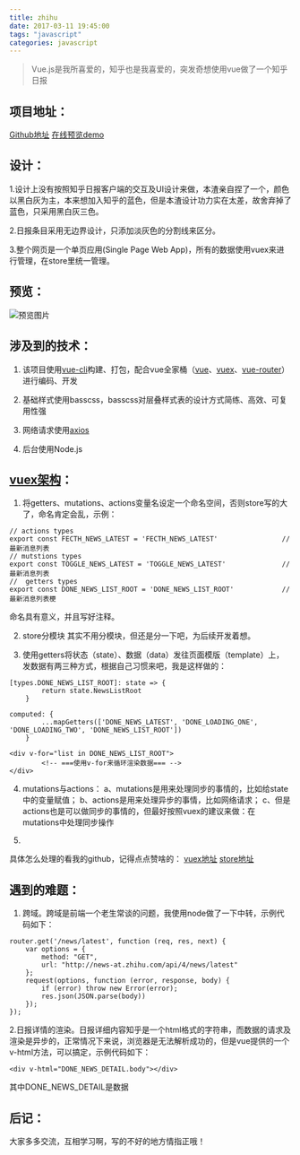 ```yaml
---
title: zhihu
date: 2017-03-11 19:45:00
tags: "javascript"
categories: javascript
---
```

> Vue.js是我所喜爱的，知乎也是我喜爱的，突发奇想使用vue做了一个知乎日报


## 项目地址：
[Github地址](https://github.com/pomelo-chuan/Zhihu-Daily-Vue.js)
[在线预览demo](http://lovestreet.leanapp.cn/zhihu/#/)

## 设计：
1.设计上没有按照知乎日报客户端的交互及UI设计来做，本渣亲自捏了一个，颜色以黑白灰为主，本来想加入知乎的蓝色，但是本渣设计功力实在太差，故舍弃掉了蓝色，只采用黑白灰三色。

2.日报条目采用无边界设计，只添加淡灰色的分割线来区分。

3.整个网页是一个单页应用(Single Page Web App)，所有的数据使用vuex来进行管理，在store里统一管理。

## 预览：
![预览图片](http://upload-images.jianshu.io/upload_images/3261015-36f5995eca60c77c.jpg?imageMogr2/auto-orient/strip%7CimageView2/2/w/1240)


## 涉及到的技术：
1. 该项目使用[vue-cli](https://github.com/vuejs/vue-cli)构建、打包，配合vue全家桶（[vue](https://github.com/vuejs/vue)、[vuex](https://github.com/vuejs/vuex)、[vue-router](https://github.com/vuejs/vue-router)）进行编码、开发

2. 基础样式使用basscss，basscss对层叠样式表的设计方式简练、高效、可复用性强

3. 网络请求使用[axios](https://github.com/mzabriskie/axios)

4. 后台使用Node.js

## [vuex架构](https://github.com/pomelo-chuan/Zhihu-Daily-Vue.js/blob/master/src/vuex/modules/zhihudata.js)：
1. 将getters、mutations、actions变量名设定一个命名空间，否则store写的大了，命名肯定会乱，示例：
```
// actions types
export const FECTH_NEWS_LATEST = 'FECTH_NEWS_LATEST'                // 最新消息列表
// mutstions types
export const TOGGLE_NEWS_LATEST = 'TOGGLE_NEWS_LATEST'              // 最新消息列表
//  getters types
export const DONE_NEWS_LIST_ROOT = 'DONE_NEWS_LIST_ROOT'            // 最新消息列表梗
```
命名具有意义，并且写好注释。

2. store分模块
其实不用分模块，但还是分一下吧，为后续开发着想。

3. 使用getters将状态（state）、数据（data）发往页面模版（template）上，发数据有两三种方式，根据自己习惯来吧，我是这样做的：
```
[types.DONE_NEWS_LIST_ROOT]: state => {
        return state.NewsListRoot
    }
```
```
computed: {
		...mapGetters(['DONE_NEWS_LATEST', 'DONE_LOADING_ONE', 'DONE_LOADING_TWO', 'DONE_NEWS_LIST_ROOT'])
	}
```
```
<div v-for="list in DONE_NEWS_LIST_ROOT">
		<!-- ===使用v-for来循环渲染数据=== -->
</div>
```
4. mutations与actions：
a、mutations是用来处理同步的事情的，比如给state中的变量赋值；
b、actions是用来处理异步的事情，比如网络请求；
c、但是actions也是可以做同步的事情的，但最好按照vuex的建议来做：在mutations中处理同步操作

5. 
具体怎么处理的看我的github，记得点点赞啥的：
[vuex地址](https://github.com/pomelo-chuan/Zhihu-Daily-Vue.js/tree/master/src/vuex)
[store地址](https://github.com/pomelo-chuan/Zhihu-Daily-Vue.js/blob/master/src/vuex/modules/zhihudata.js)


## 遇到的难题：
1. 跨域。跨域是前端一个老生常谈的问题，我使用node做了一下中转，示例代码如下：
```
router.get('/news/latest', function (req, res, next) {
    var options = {
        method: "GET",
        url: "http://news-at.zhihu.com/api/4/news/latest"
    };
    request(options, function (error, response, body) {
        if (error) throw new Error(error);
        res.json(JSON.parse(body))
    });
});
```

2.日报详情的渲染。日报详细内容知乎是一个html格式的字符串，而数据的请求及渲染是异步的，正常情况下来说，浏览器是无法解析成功的，但是vue提供的一个v-html方法，可以搞定，示例代码如下：
```
<div v-html="DONE_NEWS_DETAIL.body"></div>
```
其中DONE_NEWS_DETAIL是数据

## 后记：
大家多多交流，互相学习啊，写的不好的地方情指正哦！